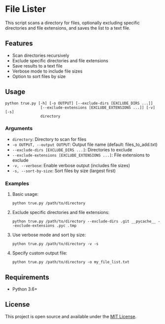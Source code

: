 # File Lister

This script scans a directory for files, optionally excluding specific directories and file extensions, and saves the list to a text file.

## Features

- Scan directories recursively
- Exclude specific directories and file extensions
- Save results to a text file
- Verbose mode to include file sizes
- Option to sort files by size

## Usage

```
python true.py [-h] [-o OUTPUT] [--exclude-dirs [EXCLUDE_DIRS ...]]
                [--exclude-extensions [EXCLUDE_EXTENSIONS ...]] [-v] [-s]
                directory
```

### Arguments

- `directory`: Directory to scan for files
- `-o OUTPUT, --output OUTPUT`: Output file name (default: files_to_add.txt)
- `--exclude-dirs [EXCLUDE_DIRS ...]`: Directories to exclude
- `--exclude-extensions [EXCLUDE_EXTENSIONS ...]`: File extensions to exclude
- `-v, --verbose`: Enable verbose output (includes file sizes)
- `-s, --sort-by-size`: Sort files by size (largest first)

### Examples

1. Basic usage:
   ```
   python true.py /path/to/directory
   ```

2. Exclude specific directories and file extensions:
   ```
   python true.py /path/to/directory --exclude-dirs .git __pycache__ --exclude-extensions .pyc .tmp
   ```

3. Use verbose mode and sort by size:
   ```
   python true.py /path/to/directory -v -s
   ```

4. Specify custom output file:
   ```
   python true.py /path/to/directory -o my_file_list.txt
   ```

## Requirements

- Python 3.6+

## License

This project is open source and available under the [MIT License](LICENSE).
